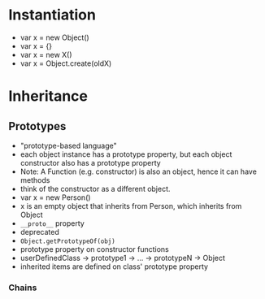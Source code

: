 # Instantiation
- var x = new Object()
- var x = {}
- var x = new X()
- var x = Object.create(oldX)

# Inheritance
## Prototypes
- "prototype-based language"
 - each object instance has a prototype property, but each object constructor also has a prototype property
  - Note: A Function (e.g. constructor) is also an object, hence it can have methods
 - think of the constructor as a different object.
  - var x = new Person()
   - x is an empty object that inherits from Person, which inherits from Object
 - `__proto__` property
  - deprecated
 - `Object.getPrototypeOf(obj)`
 - prototype property on constructor functions
- userDefinedClass -> prototype1 -> ... -> prototypeN -> Object
- inherited items are defined on class' prototype property
### Chains
